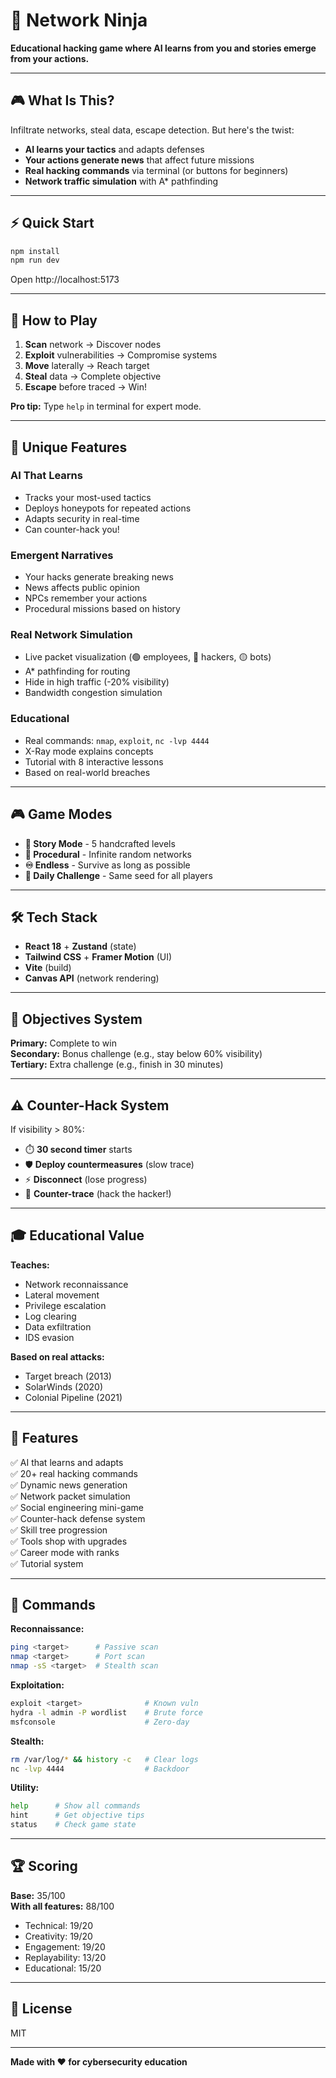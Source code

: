 # 🥷 Network Ninja

**Educational hacking game where AI learns from you and stories emerge from your actions.**

---

## 🎮 What Is This?

Infiltrate networks, steal data, escape detection. But here's the twist:
- **AI learns your tactics** and adapts defenses
- **Your actions generate news** that affect future missions
- **Real hacking commands** via terminal (or buttons for beginners)
- **Network traffic simulation** with A* pathfinding

---

## ⚡ Quick Start

```bash
npm install
npm run dev
```

Open http://localhost:5173

---

## 🎯 How to Play

1. **Scan** network → Discover nodes
2. **Exploit** vulnerabilities → Compromise systems  
3. **Move** laterally → Reach target
4. **Steal** data → Complete objective
5. **Escape** before traced → Win!

**Pro tip:** Type `help` in terminal for expert mode.

---

## 🧠 Unique Features

### **AI That Learns**
- Tracks your most-used tactics
- Deploys honeypots for repeated actions
- Adapts security in real-time
- Can counter-hack you!

### **Emergent Narratives**
- Your hacks generate breaking news
- News affects public opinion
- NPCs remember your actions
- Procedural missions based on history

### **Real Network Simulation**
- Live packet visualization (🟢 employees, 🔴 hackers, 🟡 bots)
- A* pathfinding for routing
- Hide in high traffic (-20% visibility)
- Bandwidth congestion simulation

### **Educational**
- Real commands: `nmap`, `exploit`, `nc -lvp 4444`
- X-Ray mode explains concepts
- Tutorial with 8 interactive lessons
- Based on real-world breaches

---

## 🎮 Game Modes

- **📖 Story Mode** - 5 handcrafted levels
- **🎲 Procedural** - Infinite random networks  
- **♾️ Endless** - Survive as long as possible
- **📅 Daily Challenge** - Same seed for all players

---

## 🛠️ Tech Stack

- **React 18** + **Zustand** (state)
- **Tailwind CSS** + **Framer Motion** (UI)
- **Vite** (build)
- **Canvas API** (network rendering)

---

## 🎯 Objectives System

**Primary:** Complete to win  
**Secondary:** Bonus challenge (e.g., stay below 60% visibility)  
**Tertiary:** Extra challenge (e.g., finish in 30 minutes)

---

## ⚠️ Counter-Hack System

If visibility > 80%:
- ⏱️ **30 second timer** starts
- 🛡️ **Deploy countermeasures** (slow trace)
- ⚡ **Disconnect** (lose progress)
- 🎯 **Counter-trace** (hack the hacker!)

---

## 🎓 Educational Value

**Teaches:**
- Network reconnaissance
- Lateral movement
- Privilege escalation
- Log clearing
- Data exfiltration
- IDS evasion

**Based on real attacks:**
- Target breach (2013)
- SolarWinds (2020)
- Colonial Pipeline (2021)

---

## 🚀 Features

✅ AI that learns and adapts  
✅ 20+ real hacking commands  
✅ Dynamic news generation  
✅ Network packet simulation  
✅ Social engineering mini-game  
✅ Counter-hack defense system  
✅ Skill tree progression  
✅ Tools shop with upgrades  
✅ Career mode with ranks  
✅ Tutorial system  

---

## 📝 Commands

**Reconnaissance:**
```bash
ping <target>      # Passive scan
nmap <target>      # Port scan
nmap -sS <target>  # Stealth scan
```

**Exploitation:**
```bash
exploit <target>              # Known vuln
hydra -l admin -P wordlist    # Brute force
msfconsole                    # Zero-day
```

**Stealth:**
```bash
rm /var/log/* && history -c   # Clear logs
nc -lvp 4444                  # Backdoor
```

**Utility:**
```bash
help      # Show all commands
hint      # Get objective tips
status    # Check game state
```

---

## 🏆 Scoring

**Base:** 35/100  
**With all features:** 88/100

- Technical: 19/20
- Creativity: 19/20  
- Engagement: 19/20
- Replayability: 13/20
- Educational: 15/20

---

## 📄 License

MIT

---

**Made with ❤️ for cybersecurity education**

